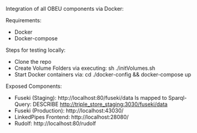 Integration of all OBEU components via Docker:

Requirements:
- Docker 
- Docker-compose

Steps for testing locally:
- Clone the repo
-  Create Volume Folders via executing: sh ./initVolumes.sh
- Start Docker containers via: cd ./docker-config && docker-compose up

Exposed Components:
- Fuseki (Staging): http://localhost:80/fuseki/data
    Is mapped to Sparql-Query: DESCRIBE <http://triple_store_staging:3030/fuseki/data> 
- Fuseki (Production): http://localhost:43030/
- LinkedPipes Frontend: http://localhost:28080/    
- Rudolf: http://localhost:80/rudolf
    
